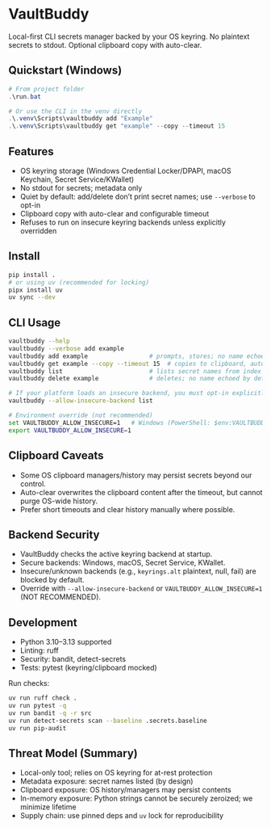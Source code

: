 # VaultBuddy

Local-first CLI secrets manager backed by your OS keyring. No plaintext secrets to stdout. Optional clipboard copy with auto-clear.

## Quickstart (Windows)
```powershell
# From project folder
.\run.bat

# Or use the CLI in the venv directly
.\.venv\Scripts\vaultbuddy add "Example"
.\.venv\Scripts\vaultbuddy get "example" --copy --timeout 15
```

## Features
- OS keyring storage (Windows Credential Locker/DPAPI, macOS Keychain, Secret Service/KWallet)
- No stdout for secrets; metadata only
- Quiet by default: add/delete don’t print secret names; use `--verbose` to opt-in
- Clipboard copy with auto-clear and configurable timeout
- Refuses to run on insecure keyring backends unless explicitly overridden

## Install
```bash
pip install .
# or using uv (recommended for locking)
pipx install uv
uv sync --dev
```

## CLI Usage
```bash
vaultbuddy --help
vaultbuddy --verbose add example
vaultbuddy add example                 # prompts, stores; no name echoed by default
vaultbuddy get example --copy --timeout 15  # copies to clipboard, auto-clears in 15s
vaultbuddy list                        # lists secret names from index
vaultbuddy delete example              # deletes; no name echoed by default

# If your platform loads an insecure backend, you must opt-in explicitly
vaultbuddy --allow-insecure-backend list

# Environment override (not recommended)
set VAULTBUDDY_ALLOW_INSECURE=1   # Windows (PowerShell: $env:VAULTBUDDY_ALLOW_INSECURE=1)
export VAULTBUDDY_ALLOW_INSECURE=1
```

## Clipboard Caveats
- Some OS clipboard managers/history may persist secrets beyond our control.
- Auto-clear overwrites the clipboard content after the timeout, but cannot purge OS-wide history.
- Prefer short timeouts and clear history manually where possible.

## Backend Security
- VaultBuddy checks the active keyring backend at startup.
- Secure backends: Windows, macOS, Secret Service, KWallet.
- Insecure/unknown backends (e.g., `keyrings.alt` plaintext, null, fail) are blocked by default.
- Override with `--allow-insecure-backend` or `VAULTBUDDY_ALLOW_INSECURE=1` (NOT RECOMMENDED).

## Development
- Python 3.10–3.13 supported
- Linting: ruff
- Security: bandit, detect-secrets
- Tests: pytest (keyring/clipboard mocked)

Run checks:
```bash
uv run ruff check .
uv run pytest -q
uv run bandit -q -r src
uv run detect-secrets scan --baseline .secrets.baseline
uv run pip-audit
```

## Threat Model (Summary)
- Local-only tool; relies on OS keyring for at-rest protection
- Metadata exposure: secret names listed (by design)
- Clipboard exposure: OS history/managers may persist contents
- In-memory exposure: Python strings cannot be securely zeroized; we minimize lifetime
- Supply chain: use pinned deps and `uv` lock for reproducibility